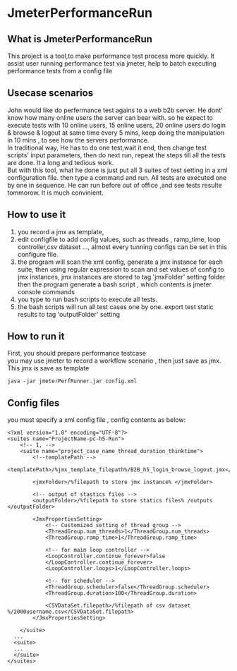 # JmeterPerformanceRun

## What is JmeterPerformanceRun
This project is a tool,to make performance test process more quickly. It assist user running performance test via jmeter, help to batch executing performance tests from a config file 

## Usecase scenarios
John would like do perfermance test agains to a web b2b server. He dont' know how many online users the server can bear with.
so he expect to execute tests with 10 online users, 15 online users, 20 online users do login & browse & logout at same time every 5 mins, keep doing the manipulation in  10 mins , to see how the servers performance.  
In traditional way, He has to do one test,wait it end, then change test scripts' input parameters, then do next run, repeat the steps till all the tests are done. It a long and tedious work.  
But with this tool, what he done is just put all 3 suites of test setting in a xml configuration file. then type a command and run. All tests are executed one by one in sequence. He can run before out of office ,and see tests resulte tommorow. It is much convinient.  

## How to use it 
1. you record a jmx as template, 
2. edit configfile to add config values, such as threads , ramp_time, loop controller,csv dataset ..., almost every tunning configs can be set in this configure file.   
3. the program will scan the xml config, generate a jmx  instance for each suite, then using regular expression to scan and set values of config to jmx instances, jmx instances are stored to  tag 'jmxFolder' setting folder  
then the program generate a bash script , which contents is jmeter console commands 
4. you type to run bash scripts to execute all tests.  
5. the bash scripts will run all test cases one by one. export test static results to tag 'outputFolder' setting  


## How to run it 
First, you should prepare performance testcase        
you may use jmeter to record a workflow scenario , then just save as jmx. This jmx is save as template  

```
java -jar jmeterPerfRunner.jar config.xml 
```

## Config files 
you must specify a xml config file , config contents as below:
```
<?xml version="1.0" encoding="UTF-8"?>
<suites name="ProjectName-pc-h5-Run">
	<!-- 1, -->
	<suite name="project_case_name_thread_duration_thinktime">
		<!--templatePath -->
		<templatePath>/%jmx_template_filepath%/B2B_h5_login_browse_logout.jmx</templatePath>
		
		<jmxFolder>/%filepath to store jmx instance% </jmxFolder>
		
		<!-- output of stastics files -->
		<outputFolder>/%filepath to store statics files% /outputs </outputFolder>

		<JmxPropertiesSetting>
			<!-- Customized setting of thread group -->
			<ThreadGroup.num_threads>1</ThreadGroup.num_threads>
			<ThreadGroup.ramp_time>1</ThreadGroup.ramp_time>

			<!-- for main loop controller -->
			<LoopController.continue_forever>false
			</LoopController.continue_forever>
			<LoopController.loops>1</LoopController.loops>

			<!-- for scheduler -->
			<ThreadGroup.scheduler>false</ThreadGroup.scheduler>
			<ThreadGroup.duration>100</ThreadGroup.duration>
			
			<CSVDataSet.filepath>/%filepath of csv dataset %/2000username.csv</CSVDataSet.filepath>
		</JmxPropertiesSetting>

	</suite>
  ...
  <suite>
  ...
  </suite>
</suites>
```
